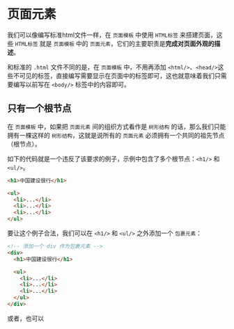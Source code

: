 # 页面元素

我们可以像编写标准html文件一样，在 ```页面模板``` 中使用 ```HTML标签``` 来搭建页面，这些 ```HTML标签``` 就是 ```页面模板``` 中的 ```页面元素```，它们的主要职责是**完成对页面外观的描述**。

和标准的 ```.html``` 文件不同的是，在 ```页面模板``` 中，不用再添加 ```<html/>```、```<head/>```这些不可见的标签，直接编写需要显示在页面中的标签即可，这也就意味着我们只需要编写以前写在 ```<body/>``` 标签中的内容即可。

## 只有一个根节点

在 ```页面模板``` 中，如果把 ```页面元素``` 间的组织方式看作是 ```树形结构``` 的话，那么我们只能拥有一棵这样的 ```树形结构```，这就是说所有的 ```页面元素``` 必须拥有一个共同的祖先节点（根节点）。

如下的代码就是一个违反了该要求的例子，示例中包含了多个根节点：```<h1/>``` 和 ```<ul/>```。

```html
<h1>中国建设很行</h1>

<ul>
  <li>...</li>
  <li>...</li>
  <li>...</li>
</ul>
```

要让这个例子合法，我们可以在 ```<h1/>``` 和 ```<ul/>``` 之外添加一个 ```包裹元素```：

```html
<!-- 添加一个 div 作为包裹元素 -->
<div>
  <h1>中国建设很行</h1>

  <ul>
    <li>...</li>
    <li>...</li>
    <li>...</li>
  </ul>
</div>
```

或者，也可以